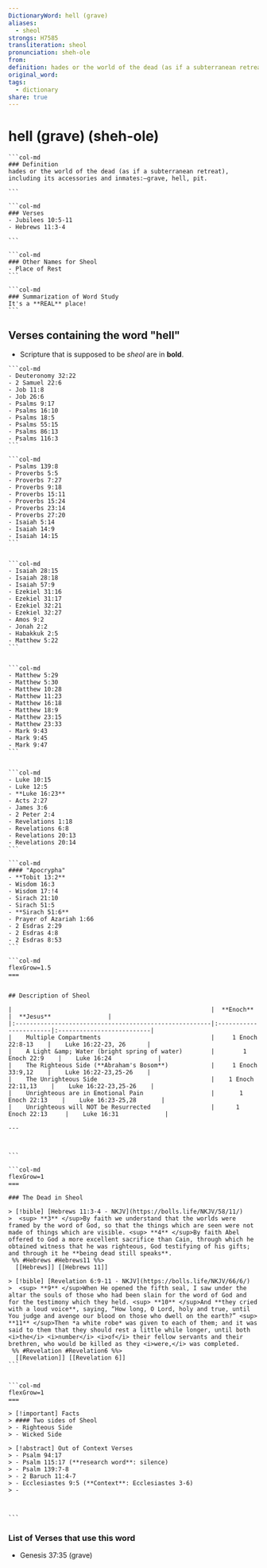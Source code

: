 ```yaml
---
DictionaryWord: hell (grave)
aliases:
  - sheol
strongs: H7585
transliteration: sheol
pronunciation: sheh-ole
from: 
definition: hades or the world of the dead (as if a subterranean retreat), including its accessories and inmates:—grave, hell, pit.
original_word: 
tags:
  - dictionary
share: true
---
```




# hell (grave) (sheh-ole)


````col
```col-md
### Definition
hades or the world of the dead (as if a subterranean retreat), including its accessories and inmates:—grave, hell, pit.

```

```col-md
### Verses
- Jubilees 10:5-11
- Hebrews 11:3-4

```

```col-md
### Other Names for Sheol
- Place of Rest
```

```col-md
### Summarization of Word Study
It's a **REAL** place!
```

````



## Verses containing the word "hell"
- Scripture that is supposed to be *sheol* are in **bold**.

````col
```col-md
- Deuteronomy 32:22
- 2 Samuel 22:6 
- Job 11:8
- Job 26:6 
- Psalms 9:17
- Psalms 16:10
- Psalms 18:5 
- Psalms 55:15 
- Psalms 86:13
- Psalms 116:3
```

```col-md                                                                                  
- Psalms 139:8 
- Proverbs 5:5 
- Proverbs 7:27
- Proverbs 9:18 
- Proverbs 15:11 
- Proverbs 15:24
- Proverbs 23:14
- Proverbs 27:20
- Isaiah 5:14
- Isaiah 14:9 
- Isaiah 14:15
```


```col-md
- Isaiah 28:15
- Isaiah 28:18
- Isaiah 57:9
- Ezekiel 31:16
- Ezekiel 31:17
- Ezekiel 32:21
- Ezekiel 32:27
- Amos 9:2
- Jonah 2:2
- Habakkuk 2:5
- Matthew 5:22
```


```col-md
- Matthew 5:29
- Matthew 5:30
- Matthew 10:28
- Matthew 11:23 
- Matthew 16:18 
- Matthew 18:9
- Matthew 23:15 
- Matthew 23:33
- Mark 9:43
- Mark 9:45 
- Mark 9:47
```


```col-md
- Luke 10:15
- Luke 12:5
- **Luke 16:23**
- Acts 2:27
- James 3:6
- 2 Peter 2:4
- Revelations 1:18
- Revelations 6:8
- Revelations 20:13
- Revelations 20:14
```

```col-md
#### "Apocrypha"
- **Tobit 13:2** 
- Wisdom 16:3 
- Wisdom 17:!4
- Sirach 21:10 
- Sirach 51:5 
- **Sirach 51:6** 
- Prayer of Azariah 1:66 
- 2 Esdras 2:29
- 2 Esdras 4:8 
- 2 Esdras 8:53 
```

````


````col
```col-md
flexGrow=1.5
===


## Description of Sheol

|                                                        |  **Enoch**             |  **Jesus**                |
|:-------------------------------------------------------|:-----------------------|:--------------------------|
|    Multiple Compartments                               |     1 Enoch 22:8-13    |    Luke 16:22-23, 26      |
|    A Light &amp; Water (bright spring of water)        |        1 Enoch 22:9    |    Luke 16:24             |
|    The Righteous Side (**Abraham's Bosom**)            |     1 Enoch 33:9,12    |    Luke 16:22-23,25-26    |
|    The Unrighteous Side                                |    1 Enoch 22:11,13    |    Luke 16:22-23,25-26    |
|    Unrighteous are in Emotional Pain                   |       1 Enoch 22:13    |    Luke 16:23-25,28       |
|    Unrighteous will NOT be Resurrected                 |      1 Enoch 22:13     |    Luke 16:31             |  

---



```

```col-md
flexGrow=1
===

### The Dead in Sheol

> [!bible] [Hebrews 11:3-4 - NKJV](https://bolls.life/NKJV/58/11/)
>  <sup> **3** </sup>By faith we understand that the worlds were framed by the word of God, so that the things which are seen were not made of things which are visible. <sup> **4** </sup>By faith Abel offered to God a more excellent sacrifice than Cain, through which he obtained witness that he was righteous, God testifying of his gifts; and through it he **being dead still speaks**.
 %% #Hebrews #Hebrews11 %%>
  [[Hebrews]] [[Hebrews 11]]

> [!bible] [Revelation 6:9-11 - NKJV](https://bolls.life/NKJV/66/6/)
>  <sup> **9** </sup>When He opened the fifth seal, I saw under the altar the souls of those who had been slain for the word of God and for the testimony which they held. <sup> **10** </sup>And **they cried with a loud voice**, saying, “How long, O Lord, holy and true, until You judge and avenge our blood on those who dwell on the earth?” <sup> **11** </sup>Then *a white robe* was given to each of them; and it was said to them that they should rest a little while longer, until both <i>the</i> <i>number</i> <i>of</i> their fellow servants and their brethren, who would be killed as they <i>were,</i> was completed.
 %% #Revelation #Revelation6 %%>
  [[Revelation]] [[Revelation 6]]
```


```col-md
flexGrow=1
===

> [!important] Facts
> #### Two sides of Sheol
> - Righteous Side
> - Wicked Side

> [!abstract] Out of Context Verses
> - Psalm 94:17
> - Psalm 115:17 (**research word**: silence)
> - Psalm 139:7-8
> - 2 Baruch 11:4-7
> - Ecclesiastes 9:5 (**Context**: Ecclesiastes 3-6)
> - 



```

````






### List of Verses that use this word
- Genesis 37:35 (grave)








